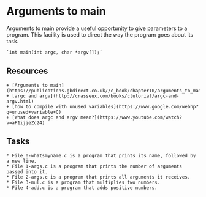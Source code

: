 # Arguments to main 

Arguments to main provide a useful opportunity to give parameters to a program. 
This facility is used to direct the way the program goes about its task.

	`int main(int argc, char *argv[]);`

## Resources
	+ [Arguments to main](https://publications.gbdirect.co.uk//c_book/chapter10/arguments_to_main.html)
	+ [argc and argv](http://crasseux.com/books/ctutorial/argc-and-argv.html)
	+ [how to compile with unused variables](https://www.google.com/webhp?q=unused+variable+C)
	+ [What does argc and argv mean?](https://www.youtube.com/watch?v=aP1ijjeZc24)

## Tasks
	* File 0-whatsmyname.c is a program that prints its name, followed by a new line.
	* File 1-args.c is a program that prints the number of arguments passed into it.
	* File 2-args.c is a program that prints all arguments it receives.
	* File 3-mul.c is a program that multiplies two numbers.
	* File 4-add.c is a program that adds positive numbers.

